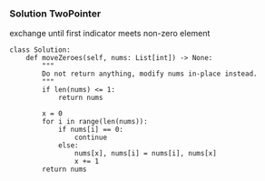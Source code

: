### Solution TwoPointer
exchange until first indicator meets non-zero element
```
class Solution:
    def moveZeroes(self, nums: List[int]) -> None:
        """
        Do not return anything, modify nums in-place instead.
        """
        if len(nums) <= 1:
            return nums
        
        x = 0
        for i in range(len(nums)):
            if nums[i] == 0:
                continue
            else:
                nums[x], nums[i] = nums[i], nums[x]
                x += 1
        return nums
```